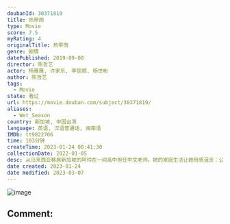 ```yaml
---
doubanId: 30371819
title: 热带雨
type: Movie
score: 7.5
myRating: 4
originalTitle: 热带雨
genre: 剧情
datePublished: 2019-09-08
director: 陈哲艺
actor: 杨雁雁, 许家乐, 李铭顺, 杨世彬
author: 陈哲艺
tags:
  - Movie
state: 看过
url: https://movie.douban.com/subject/30371819/
aliases:
  - Wet_Season
country: 新加坡, 中国台湾
language: 英语, 汉语普通话, 闽南语
IMDb: tt9822706
time: 103分钟
createTime: 2023-01-24 00:41:30
collectionDate: 2022-01-05
desc: 从马来西亚移居新加坡的阿玲在一间高中担任中文老师。她的家庭生活让她倍感沮丧：公公因为瘫痪无法说话，丈夫对她也日趋冷淡。夫妻二人多年来一直尝试怀孕，但情况一直没有得到好转，丈夫的不闻不问更让她感到孤独。...
date created: 2023-01-24
date modified: 2023-03-07
---
```


![image](p2573124645.jpg)

Comment:
---
